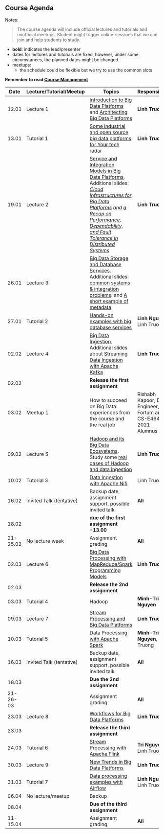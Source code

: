 ## Course Agenda

Notes:
> The course agenda will include official lectures and tutorials and unofficial meetups. Student might trigger online-sessions that we can join and help students to study.
- **bold**: indicates the lead/presenter
- dates for lectures and tutorials are fixed, however, under some circumstances,  the planned dates might be changed.
- meetups:
  - the schedule could be flexible but we try to use the common slots

**Remember to read [Course Management](lecturenotes/pdfs/module0-lecture0-coursemanagement.pdf)**


Date    | Lecture/Tutorial/Meetup  | Topics | Responsibles
--------|--------------|-------|---------
12.01   |Lecture 1  | [Introduction to Big Data Platforms](lecturenotes/pdfs/module1-lecture1-1-intro-v0.3.1.pdf) and [Architecting Big Data Platforms](lecturenotes/pdfs/module1-lecture1-2-architectingbigplatforms-v0.3.pdf) | **Linh Truong**
13.01   |Tutorial 1 | [Some industrial and open source big data platforms for Your tech radar](lecturenotes/pdfs/tutorial-walkaround-techradar-v0.3.pdf)| **Linh Truong**
19.01  |Lecture 2  | [Service and Integration Models in Big Data Platforms](lecturenotes/pdfs/module1-lecture2-0-integrationbdp-v0.3.pdf), Additional slides: *[Cloud Infrastructures for Big Data Platforms](lecturenotes/pdfs/module1-cloudinfrastructuresandservices-v0.3.pdf) and [a Recap on Performance, Dependability, and Fault Tolerance in Distributed Systems](lecturenotes/pdfs/performance-dependability-refresh_Truong.pdf)*| **Linh Truong**
26.01  |Lecture 3  | [Big Data Storage and Database Services](lecturenotes/pdfs/module2-lecture3-bigdatastoragedatabase-v0.3.pdf). Additional slides: [common systems & integration problems](lecturenotes/pdfs/module2-lecture3-bigdatastoragedatabase-addition-v0.3.pdf). and [A short example of metadata](https://aalto.cloud.panopto.eu/Panopto/Pages/Viewer.aspx?id=e54ba118-53c1-4097-9b12-acc2013ddb4f)
27.01  |Tutorial 2 | [Hands-on examples with big database services](https://version.aalto.fi/gitlab/bigdataplatforms/cs-e4640/-/tree/master/tutorials/consistency)| **Linh Nguyen**, Linh Truong
02.02   |Lecture 4 | [Big Data Ingestion](lecturenotes/pdfs/module2-lecture4-ingestionandtransformation-v0.3.pdf). Additional slides about [Streaming Data Ingestion with Apache Kafka](lecturenotes/pdfs/module2-lecture4-apachekafka.pdf)  | **Linh Truong**
02.02  |   | **Release the first assignment**
03.02   |Meetup 1| How to succeed on Big Data: experiences from the course and the real job | Rishabh Kapoor, Data Engineer, Fortum and CS-E4640 2021 Alumnus
09.02  |Lecture 5 | [Hadoop and its Big Data Ecosystems](). Study some [real cases of Hadoop and data ingestion]()| **Linh Truong**
10.02  |Tutorial 3 | [Data Ingestion with Apache Nifi](https://version.aalto.fi/gitlab/bigdataplatforms/cs-e4640/-/tree/master/tutorials/nifi)| Linh Truong
16.02  | Invited Talk (tentative) | Backup date, assignment support, possible invited talk| **All**
18.02  |   |  **due of the first assignment -13.00**
21-25.02  |  No lecture week | Assignment grading| **All**
02.03  |Lecture 6  | [Big Data Processing with MapReduce/Spark Programming Models]() | **Linh Truong**
02.03  |   | **Release the 2nd assignment**
03.03  | Tutorial 4 |Hadoop | **Minh-Tri Nguyen**
09.03  |Lecture 7 | [Stream Processing and Big Data Platforms]()| **Linh Truong**
10.03  |Tutorial 5 | [Data Processing with Apache Spark](tutorials/spark/README.md)  | **Minh-Tri Nguyen**, Linh Truong
16.03  |Invited Talk (tentative) | Backup date, assignment support, possible invited talk| **All**
18.03  |   | **Due the 2nd assignment**  |   |
|21-26-03   |   | Assignment grading  | **All**  |
23.03  |Lecture 8 | [Workflows for Big Data Platforms]() | **Linh Truong**
23.03  |   | **Release the third assignment**
24.03  |Tutorial 6| [Stream Processing with Apache Flink](tutorials/streamingwithflink/README.md) | **Tri Nguyen**, Linh Truong
30.03  |Lecture 9 | [New Trends in Big Data Platforms]() | **Linh Truong**
31.03  |Tutorial 7| [Data processing examples with Airflow](https://version.aalto.fi/gitlab/bigdataplatforms/cs-e4640/-/tree/master/tutorials/airflow/)| **Linh Nguyen**, Linh Truong
06.04  |  No lecture/meetup | Backup  |   |   |
08.04  | | **Due of the third assignment**
11-15.04  |   | Assignment grading| **All**
